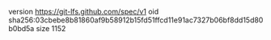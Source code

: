 version https://git-lfs.github.com/spec/v1
oid sha256:03cbebe8b81860af9b58912b15fd51ffcd11e91ac7327b06bf8dd15d80b0bd5a
size 1152
